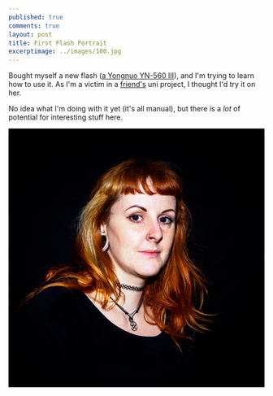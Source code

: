 ```yaml
---
published: true
comments: true
layout: post
title: First Flash Portrait
excerptimage: ../images/100.jpg
---
```


Bought myself a new flash ([a Yongnuo YN-560 III](http://flashhavoc.com/yongnuo-yn-560-iii-review/)), and I'm trying to learn how to use it. As I'm a victim in a [friend's](https://www.facebook.com/lucyjanepurringtonart) uni project, I thought I'd try it on her. 

No idea what I'm doing with it yet (it's all manual), but there is a *lot* of potential for interesting stuff here. 

[![Image 100/365	25mm	f/3.2	ISO200	1/160](../images/100.jpg)](https://www.flickr.com/photos/tmadhavan/17164164875/)